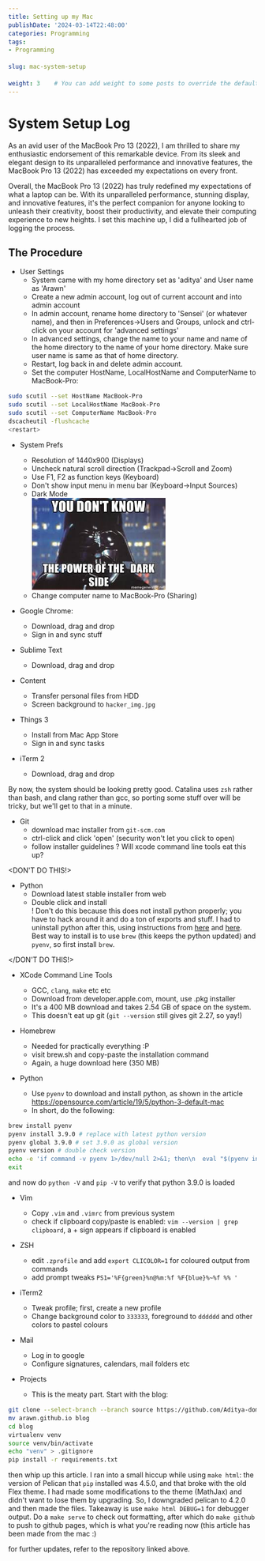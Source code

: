```yaml
---
title: Setting up my Mac
publishDate: '2024-03-14T22:48:00'
categories: Programming
tags:
- Programming

slug: mac-system-setup

weight: 3    # You can add weight to some posts to override the default sorting (date descending)
---
```

# System Setup Log

As an avid user of the MacBook Pro 13 (2022), I am thrilled to share my enthusiastic endorsement of this remarkable device. From its sleek and elegant design to its unparalleled performance and innovative features, the MacBook Pro 13 (2022) has exceeded my expectations on every front.

Overall, the MacBook Pro 13 (2022) has truly redefined my expectations of what a laptop can be. With its unparalleled performance, stunning display, and innovative features, it's the perfect companion for anyone looking to unleash their creativity, boost their productivity, and elevate their computing experience to new heights.
I set this machine up, I did a fullhearted job of logging the process.

## The Procedure

- User Settings
	- System came with my home directory set as 'aditya' and User name as 
	  'Arawn'
	- Create a new admin account, log out of current account and into admin account
	- In admin account, rename home directory to 'Sensei' (or whatever name), 
	  and then in Preferences->Users and Groups, unlock and ctrl-click on your 
	  account for 'advanced settings'
	- In advanced settings, change the name to your name and name of the home 
	  directory to the name of your home directory. Make sure user name is same 
	  as that of home directory.
	- Restart, log back in and delete admin account.
	- Set the computer HostName, LocalHostName and ComputerName to MacBook-Pro:
	  
```bash
sudo scutil --set HostName MacBook-Pro  
sudo scutil --set LocalHostName MacBook-Pro  
sudo scutil --set ComputerName MacBook-Pro  
dscacheutil -flushcache  
<restart>
```

- System Prefs
	- Resolution of 1440x900 (Displays)
	- Uncheck natural scroll direction (Trackpad->Scroll and Zoom)
	- Use F1, F2 as function keys (Keyboard)
	- Don't show input menu in menu bar (Keyboard->Input Sources)
	- Dark Mode  
	![dark side meme](darkside.jpeg)
	- Change computer name to MacBook-Pro (Sharing)

- Google Chrome:
	- Download, drag and drop
	- Sign in and sync stuff

- Sublime Text
	- Download, drag and drop

- Content
	- Transfer personal files from HDD
	- Screen background to `hacker_img.jpg`

- Things 3
	- Install from Mac App Store
	- Sign in and sync tasks
	
- iTerm 2
	- Download, drag and drop

By now, the system should be looking pretty good. Catalina uses `zsh` rather than 
bash, and clang rather than gcc, so porting some stuff over will be tricky, but 
we'll get to that in a minute.

- Git
	- download mac installer from `git-scm.com`
	- ctrl-click and click 'open' (security won't let you click to open)
	- follow installer guidelines
	? Will xcode command line tools eat this up?

\<DON'T DO THIS!\>

- Python
	- Download latest stable installer from web
	- Double click and install <br>
	! Don't do this because this does not install python properly; you have to 
	  hack around it and do a ton of exports and stuff. I had to uninstall
	  python after this, using instructions from [here](https://stackoverflow.com/questions/3819449/how-to-uninstall-python-2-7-on-a-mac-os-x-10-6-4/3819829#381982)
	  and [here](https://superuser.com/questions/276840/uninstalling-python-3-on-a-mac). 
	  Best way to install is to use `brew` (this keeps the python updated) and 
	  `pyenv`, so first install `brew`.

\</DON'T DO THIS!\>

- XCode Command Line Tools
	- GCC, `clang`, `make` etc etc
	- Download from developer.apple.com, mount, use .pkg installer
	- It's a 400 MB download and takes 2.54 GB of space on the system.
	* This doesn't eat up git (`git --version` still gives git 2.27, so yay!)

- Homebrew
	- Needed for practically everything :P
	- visit brew.sh and copy-paste the installation command
	- Again, a huge download here (350 MB)

- Python
	- Use `pyenv` to download and install python, as shown in the article https://opensource.com/article/19/5/python-3-default-mac
	- In short, do the following:
```bash
brew install pyenv
pyenv install 3.9.0 # replace with latest python version
pyenv global 3.9.0 # set 3.9.0 as global version
pyenv version # double check version
echo -e 'if command -v pyenv 1>/dev/null 2>&1; then\n  eval "$(pyenv init -)"\nfi' >> ~/.zshrc # voodoo magic that allows pyenv to work
exit
```
and now do `python -V` and `pip -V` to verify that python 3.9.0 is loaded

- Vim
	- Copy `.vim` and `.vimrc` from previous system
	- check if clipboard copy/paste is enabled: `vim --version | grep clipboard`, 
	  a + sign appears if clipboard is enabled

- ZSH
	- edit `.zprofile` and add `export CLICOLOR=1` for coloured output from commands
	- add prompt tweaks `PS1='%F{green}%n@%m:%f %F{blue}%~%f %% '`

- iTerm2
	- Tweak profile; first, create a new profile
	- Change background color to `333333`, foreground to `dddddd` and other colors
	  to pastel colours

- Mail
	- Log in to google
	- Configure signatures, calendars, mail folders etc

- Projects
	- This is the meaty part. Start with the blog:
```bash
git clone --select-branch --branch source https://github.com/Aditya-dom/arawn.github.io 
mv arawn.github.io blog
cd blog
virtualenv venv
source venv/bin/activate
echo "venv" > .gitignore
pip install -r requirements.txt
```

then whip up this article. I ran into a small hiccup while using `make html`: 
the version of Pelican that `pip` installed was 4.5.0, and that broke with the 
old Flex theme. I had made some modifications to the theme (MathJax) and didn't 
want to lose them by upgrading. So, I downgraded pelican to 4.2.0 and then made
the files. Takeaway is use `make html DEBUG=1` for debugger output. Do a `make serve`
to check out formatting, after which do `make github` to push to github pages, which is what
you're reading now (this article has been made from the mac :)

for further updates, refer to the repository linked above.